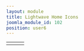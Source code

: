 ```yaml
---
layout: module
title: Lightwave Home Icons
joomla_module_id: 102
position: user6
---
```

<table style="width: 100%;" border="0" cellpadding="0" cellspacing="0">
<tbody>
<tr>
<td><a href="index.php?option=com_content&amp;view=article&amp;id=92&amp;Itemid=79"><img src="{{"images/stories/marketing/lightwave/lw_11_assets/lw-footbtn-gallery.jpg" | cdn }}" alt="" /></a></td>
<td><a href="index.php?option=com_content&amp;view=article&amp;id=94&amp;Itemid=81"><img src="{{"images/stories/marketing/lightwave/lw_11_assets/lw-footbtn-trial.jpg" | cdn }}" alt="" /></a></td>
<td><a href="index.php?option=com_content&amp;view=article&amp;id=93&amp;Itemid=80"><img src="{{"images/stories/lw-footbtn-project.png" | cdn }}" alt="" /></a></td>
</tr>
</tbody>
</table>
